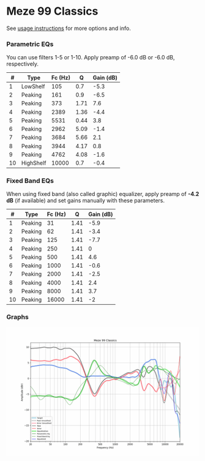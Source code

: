 # Meze 99 Classics
See [usage instructions](https://github.com/jaakkopasanen/AutoEq#usage) for more options and info.

### Parametric EQs
You can use filters 1-5 or 1-10. Apply preamp of -6.0 dB or -6.0 dB, respectively.

|   # | Type      |   Fc (Hz) |    Q |   Gain (dB) |
|-----|-----------|-----------|------|-------------|
|   1 | LowShelf  |       105 | 0.7  |        -5.3 |
|   2 | Peaking   |       161 | 0.9  |        -6.5 |
|   3 | Peaking   |       373 | 1.71 |         7.6 |
|   4 | Peaking   |      2389 | 1.36 |        -4.4 |
|   5 | Peaking   |      5531 | 0.44 |         3.8 |
|   6 | Peaking   |      2962 | 5.09 |        -1.4 |
|   7 | Peaking   |      3684 | 5.66 |         2.1 |
|   8 | Peaking   |      3944 | 4.17 |         0.8 |
|   9 | Peaking   |      4762 | 4.08 |        -1.6 |
|  10 | HighShelf |     10000 | 0.7  |        -0.4 |

### Fixed Band EQs
When using fixed band (also called graphic) equalizer, apply preamp of **-4.2 dB** (if available) and set gains manually with these parameters.

|   # | Type    |   Fc (Hz) |    Q |   Gain (dB) |
|-----|---------|-----------|------|-------------|
|   1 | Peaking |        31 | 1.41 |        -5.9 |
|   2 | Peaking |        62 | 1.41 |        -3.4 |
|   3 | Peaking |       125 | 1.41 |        -7.7 |
|   4 | Peaking |       250 | 1.41 |         0   |
|   5 | Peaking |       500 | 1.41 |         4.6 |
|   6 | Peaking |      1000 | 1.41 |        -0.6 |
|   7 | Peaking |      2000 | 1.41 |        -2.5 |
|   8 | Peaking |      4000 | 1.41 |         2.4 |
|   9 | Peaking |      8000 | 1.41 |         3.7 |
|  10 | Peaking |     16000 | 1.41 |        -2   |

### Graphs
![](./Meze%2099%20Classics.png)
